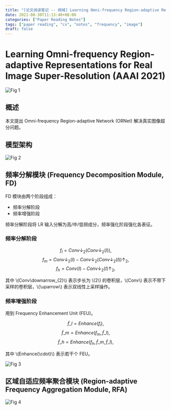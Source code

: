 ```yaml
---
title: "[论文阅读笔记 -- 频域] Learning Omni-frequency Region-adaptive Representations (AAAI 2021)"
date: 2021-08-30T11:13:40+08:00
categories: ["Paper Reading Notes"]
tags: ["paper reading", "cv", "notes", "frequency", "image"]
draft: false
---
```


# Learning Omni-frequency Region-adaptive Representations for Real Image Super-Resolution (AAAI 2021)

![Fig 1](/images/2021/PRN87/1.png)

## 概述

本文提出 Omni-frequency Region-adaptive Network (ORNet) 解决真实图像超分问题。  

## 模型架构

![Fig 2](/images/2021/PRN87/2.png)

## 频率分解模块 (Frequency Decomposition Module, FD)

FD 模块由两个阶段组成：  
+ 频率分解阶段
+ 频率增强阶段

频率分解阶段将 LR 输入分解为高/中/低频成分，频率强化阶段强化各表征。  

### 频率分解阶段

$$f_{l} = Conv\downarrow_{2}(Conv\downarrow_{2}(I)),$$
$$f_{m} = Conv\downarrow_{2}(I) - Conv\downarrow_{2}(Conv\downarrow_{2}(I))\uparrow_{2},$$
$$f_{h} = Conv(I) - Conv\downarrow_{2}(I)\uparrow_{2},$$

其中 \\(Conv\downarrow_{2}\\) 表示步长为 \\(2\\) 的卷积层，\\(Conv\\) 表示不带下采样的卷积层，\\(\uparrow\\) 表示双线性上采样操作。  

### 频率增强阶段

用到 Frequency Enhancement Unit (FEU)。  

$$\widetilde{f}\_{l} = Enhance(f_{l}),$$
$$\widetilde{f}\_{m} = Enhance(f_{m}, \widetilde{f}\_{l}),$$
$$\widetilde{f}\_{h} = Enhance(f_{h}, \widetilde{f}\_{m}, \widetilde{f}\_{l}),$$

其中 \\(Enhance(\cdot)\\) 表示若干个 FEU。  

![Fig 3](/images/2021/PRN87/3.png)

## 区域自适应频率聚合模块 (Region-adaptive Frequency Aggregation Module, RFA)

![Fig 4](/images/2021/PRN87/4.png)

